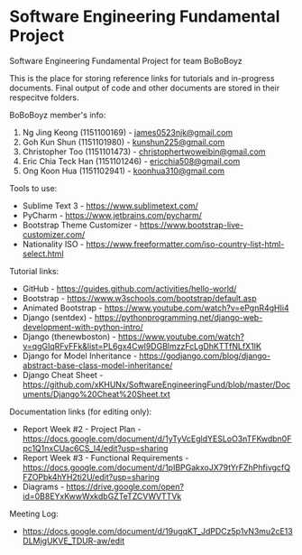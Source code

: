 # Software Engineering Fundamental Project
Software Engineering Fundamental Project for team BoBoBoyz

This is the place for storing reference links for tutorials and in-progress documents. Final output of code and other documents are stored in their respecitve folders.

BoBoBoyz member's info:
1) Ng Jing Keong (1151100169) - james0523njk@gmail.com
2) Goh Kun Shun (1151101980) - kunshun225@gmail.com
3) Christopher Too (1151101473) - christophertwoweibin@gmail.com
4) Eric Chia Teck Han (1151101246) - ericchia508@gmail.com
5) Ong Koon Hua (1151102941) - koonhua310@gmail.com

Tools to use:
- Sublime Text 3 - https://www.sublimetext.com/
- PyCharm - https://www.jetbrains.com/pycharm/
- Bootstrap Theme Customizer - https://www.bootstrap-live-customizer.com/
- Nationality ISO - https://www.freeformatter.com/iso-country-list-html-select.html

Tutorial links:
  - GitHub - https://guides.github.com/activities/hello-world/
  - Bootstrap - https://www.w3schools.com/bootstrap/default.asp
  - Animated Bootstrap - https://www.youtube.com/watch?v=ePgnR4gHIi4
  - Django (sentdex) - https://pythonprogramming.net/django-web-development-with-python-intro/
  - Django (thenewboston) - https://www.youtube.com/watch?v=qgGIqRFvFFk&list=PL6gx4Cwl9DGBlmzzFcLgDhKTTfNLfX1IK
  - Django for Model Inheritance - https://godjango.com/blog/django-abstract-base-class-model-inheritance/
  - Django Cheat Sheet - https://github.com/xKHUNx/SoftwareEngineeringFund/blob/master/Documents/Django%20Cheat%20Sheet.txt

Documentation links (for editing only):
- Report Week #2 - Project Plan - https://docs.google.com/document/d/1yTyVcEgldYESLoO3nTFKwdbn0Fpc1Q1nxCUac6CS_I4/edit?usp=sharing
- Report Week #3 - Functional Requirements - https://docs.google.com/document/d/1pIBPGakxoJX79tYrFZhPhfivgcfQFZOPbk4hYH2ti2U/edit?usp=sharing
- Diagrams - https://drive.google.com/open?id=0B8EYxKwwWxkdbGZTeTZCVWVTTVk

Meeting Log:
- https://docs.google.com/document/d/19ugqKT_JdPDCz5p1vN3mu2cE13DLMjgUKVE_TDUR-aw/edit
